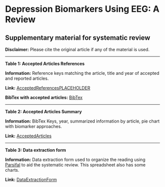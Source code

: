 # Depression Biomarkers Using EEG: A Review

## Supplementary material for systematic review

**Disclaimer:** Please cite the original article if any of the material is used.

____

**Table 1: Accepted Articles References**

**Information:** Reference keys matching the article, title and year of accepted and reported articles.

**Link:** [AcceptedReferencesPLACEHOLDER](https://drive.google.com/open?id=1Bf4uUGv7IJJemhdvClgkMOx_o_QP8rZc)

**BibTex with accepted articles:**
[BibTex](https://docs.google.com/document/d/10IfhmItm-2rXunVZJKfR8RjsPVlZh-52Xlwx6MjF_g4/edit?usp=sharing)
_____

**Table 2: Accepted Articles Summary**

**Information:** BibTex Keys, year, summarized information by article, pie chart with biomarker approaches.

**Link:** [AcceptedArticles](https://docs.google.com/spreadsheets/d/1JoYnO3VtUGxXdUft1GoSBP3L6IO-jRsrW6ykk7khi1E/edit?usp=sharing)

_____

**Table 3: Data extraction form**

**Information:** Data extraction form used to organize the reading using [Parsifal](https://parsif.al/) to aid the systematic review. This spreadsheet also has some charts.

**Link:** [DataExtractionForm](https://docs.google.com/spreadsheets/d/1hUxpNRaoT0e368EEm3qsoqy3Ki9MbLoYp-87sYY13pg/edit?usp=sharing)
